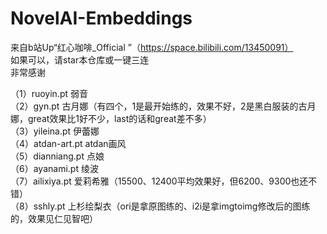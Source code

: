 # NovelAI-Embeddings
来自b站Up“红心咖啡_Official ”（https://space.bilibili.com/13450091）<br>
如果可以，请star本仓库或一键三连<br>
非常感谢<br>

（1）ruoyin.pt     弱音<br>
（2）gyn.pt        古月娜（有四个，1是最开始练的，效果不好，2是黑白服装的古月娜，great效果比1好不少，last的话和great差不多）<br>
（3）yileina.pt    伊蕾娜<br>
（4）atdan-art.pt  atdan画风<br>
（5）dianniang.pt  点娘<br>
（6）ayanami.pt    绫波<br>
（7）ailixiya.pt   爱莉希雅（15500、12400平均效果好，但6200、9300也还不错）<br>
（8）sshly.pt      上杉绘梨衣（ori是拿原图练的、i2i是拿imgtoimg修改后的图练的，效果见仁见智吧）<br>



